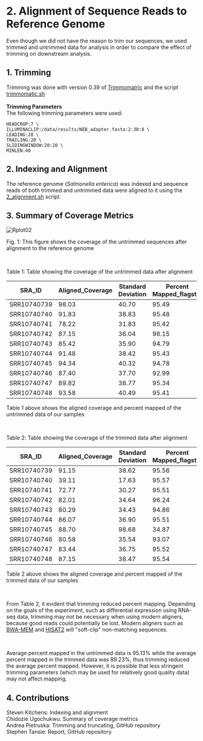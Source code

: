 # 2. Alignment of Sequence Reads to Reference Genome


Even though we did not have the reason to trim our sequences, we used trimmed and untrimmed data for analysis in order to compare the effect of trimming on downstream analysis. 

## 1. Trimming
Trimming was done with version 0.39 of [Trimmomatric](http://www.usadellab.org/cms/?page=trimmomatic) and the script [trimmomatic.sh](https://github.com/AUBioInformatics22/Salmonella-Project/blob/main/2%20-%20Alignment%20of%20Sequence%20Reads%20to%20Referenc%20Genome/Scripts/trimmomatic.sh) </br> 
</br> 
**Trimming Parameters**</br>
The following trimming parameters were used:
```
HEADCROP:7 \
ILLUMINACLIP:/data/results/NEB_adapter.fasta:2:30:8 \
LEADING:20 \
TRAILING:20 \
SLIDINGWINDOW:20:20 \
MINLEN:40
```



## 2. Indexing and Alignment 
The reference genome (_Salmonella enterica_) was indexed and sequence reads of both trimmed and untrimmed data were aligned to it using the [2_alignment.sh](https://github.com/AUBioInformatics22/Salmonella-Project/blob/main/2%20-%20Alignment%20of%20Sequence%20Reads%20to%20Referenc%20Genome/Scripts/2_alignment.sh) script.




## 3. Summary of Coverage Metrics 
![Rplot02](https://user-images.githubusercontent.com/71617037/155406141-13dd3dcb-62ea-44b7-93c8-a50e985bd52b.png)



Fig. 1: This figure shows the coverage of the untrimmed sequences after alignment to the reference genome <p>&nbsp;</p>



  
  
  


Table 1: Table showing the coverage of the untrimmed data after alignment 

| SRA_ID | Aligned_Coverage | Standard Deviation | Percent Mapped_flagstat | Raw_Coverage |
|--------| -----------------| -------------------| ----------------------- | -------------|
|SRR10740739| 98.03       |     40.70        |         95.49           | 4.97        |
|SRR10740740| 91.83      |      38.83        |         95.48           | 4.78        |
|SRR10740741| 78.22         |     31.83          |         95.42           | 4.97         |
|SRR10740742| 87.15 |       36.04 |         96.15| 5.05|
|SRR10740743| 85.42 | 35.90                  | 94.79 |         4.85 |
|SRR10740744| 91.48 | 38.42 | 95.43 | 4.57 |
|SRR10740745| 94.34|  40.32| 94.78 | 4.60 |
|SRR10740746| 87.40 | 37.70 | 92.99 | 4.15 |
|SRR10740747| 89.82 | 38.77| 95.34| 4.87|
|SRR10740748| 93.58| 40.49| 95.41| 5.21| <p>&nbsp;</p>  



Table 1 above shows the aligned coverage and percent mapped of the untrimmed data of our samples <p>&nbsp;</p>






Table 2: Table showing the coverage of the trimmed data after alignment 

| SRA_ID | Aligned_Coverage | Standard Deviation | Percent Mapped_flagstat | Raw_Coverage |
|--------| -----------------| -------------------| ----------------------- | -------------|
|SRR10740739| 91.15       |     38.62        |         95.56           | 4.97        |
|SRR10740740| 39.11      |      17.63        |         95.57           | 4.78        |
|SRR10740741| 72.77         |     30.27          |         95.51           | 4.97         |
|SRR10740742| 82.01 |       34.64 |         96.24| 5.05|
|SRR10740743| 80.29 | 34.43                  | 94.86 |         4.85 |
|SRR10740744| 86.07 | 36.90 | 95.51 | 4.57 |
|SRR10740745| 88.70|  98.68| 34.87 | 4.60 |
|SRR10740746| 80.58 | 35.54 | 93.07 | 4.15 |
|SRR10740747| 83.44 | 36.75| 95.52| 4.87|
|SRR10740748| 87.15| 38.47| 95.54| 5.21|  <p>&nbsp;</p>







Table 2 above shows the aligned coverage and percent mapped of the trimmed data of our samples<p>&nbsp;</p>




From Table 2, it evident that trimming reduced percent mapping. Depending on the goals of the experiment, such as differential expression using RNA-seq data, trimming may not be necessary when using modern aligners, because good reads could potentially be lost. Modern aligners such as [BWA-MEM](http://bio-bwa.sourceforge.net/bwa.shtml) and [HISAT2](http://daehwankimlab.github.io/hisat2/) will "soft-clip" non-matching sequences. <p>&nbsp;</p>

Average percent mapped in the untrimmed data is 95.13% while the average percent mapped in the trimmed data was 89.23%, thus trimming reduced the average percent mapped. However, it is possible that less stringent trimming parameters (which may be used for relatively good quality data) may not affect mapping. 


## 4. Contributions
Steven Kitchens: Indexing and alignment </br>
Chidozie Ugochukwu: Summary of coverage metrics </br>
Andrea Pietruska: Trimming and truncating, GitHub repository</br>
Stephen Tansie: Report, GitHub repository
